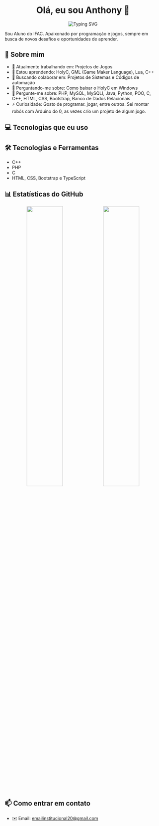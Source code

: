 <h1 align="center">Olá, eu sou Anthony 👋</h1>

<p align="center">
  <img src="https://readme-typing-svg.herokuapp.com?font=Fira+Code&size=22&duration=3000&pause=1000&center=true&vCenter=true&width=435&lines=Desenvolvedor+Full+Stack;Apaixonado+por+Tecnologia;Bem-vindo+ao+meu+GitHub!" alt="Typing SVG" />
</p>

Sou Aluno do IFAC. Apaixonado por programação e jogos, sempre em busca de novos desafios e oportunidades de aprender.

## 🚀 Sobre mim

- 🔭 Atualmente trabalhando em: Projetos de Jogos
- 🌱 Estou aprendendo: HolyC, GML (Game Maker Language), Lua, C++
- 👯 Buscando colaborar em: Projetos de Sistemas e Códigos de automação
- 🤔 Perguntando-me sobre: Como baixar o HolyC em Windows
- 💬 Pergunte-me sobre: PHP, MySQL, MySQLI, Java, Python, POO, C, C++, HTML, CSS, Bootstrap, Banco de Dados Relacionais
- ⚡ Curiosidade: Gosto de programar. jogar, entre outros. Sei montar robôs com Arduino do 0, as vezes crio um projeto de algum jogo.

## 💻 Tecnologias que eu uso

## 🛠️ Tecnologias e Ferramentas

- C++
- PHP
- C
- HTML, CSS, Bootstrap e TypeScript

## 📊 Estatísticas do GitHub

<p align="center">
  <img width="48%" src="https://github-readme-stats.vercel.app/api?username=seunome&show_icons=true&theme=radical&count_private=true" />
  <img width="48%" src="https://github-readme-streak-stats.herokuapp.com/?user=seunome&theme=radical" />
</p>

## 📫 Como entrar em contato

- ✉️ Email: emailinstitucional20@gmail.com

